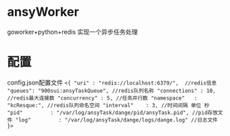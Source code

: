 # ansyWorker

goworker+python+redis 实现一个异步任务处理

# 配置
config.json配置文件
`<{
  "uri" : "redis://localhost:6379/",  //redis信息
  "queues": "900sui:ansyTaskQueue", //redis队列名称
  "connections" : 10, //redis最大连接数
  "concurrency" : 5, //任务并行数
  "namespace"   : "kcResque:", //redis队列命名空间
  "interval"    : 3, //时间间隔 单位 秒
  "pid"         : "/var/log/ansyTask/dange/pid/ansyTask.pid", //pid存放文件
  "log"         : "/var/log/ansyTask/dange/logs/dange.log" //日志文件
}>`